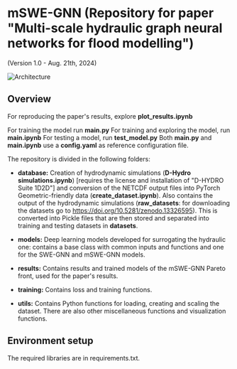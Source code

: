 # mSWE-GNN (Repository for paper "Multi-scale hydraulic graph neural networks for flood modelling")
(Version 1.0 - Aug. 21th, 2024)

![Architecture](./results/Architecture.png)

## Overview

For reproducing the paper's results, explore **plot_results.ipynb**

For training the model run **main.py**
For training and exploring the model, run **main.ipynb**
For testing a model, run **test_model.py**
Both **main.py** and **main.ipynb** use a **config.yaml** as reference configuration file.

The repository is divided in the following folders:

* **database:** Creation of hydrodynamic simulations (**D-Hydro simulations.ipynb**) [requires the license and installation of "D-HYDRO Suite 1D2D"] and conversion of the NETCDF output files into PyTorch Geometric-friendly data (**create_dataset.ipynb**).
Also contains the output of the hydrodynamic simulations (**raw_datasets**: for downloading the datasets go to <https://doi.org/10.5281/zenodo.13326595>). This is converted into Pickle files that are then stored and separated into training and testing datasets in **datasets**.

* **models:**  Deep learning models developed for surrogating the hydraulic one: contains a base class with common inputs and functions and one for the SWE-GNN and mSWE-GNN models.

* **results:** Contains results and trained models of the mSWE-GNN Pareto front, used for the paper's results.

* **training:** Contains loss and training functions.

* **utils:** Contains Python functions for loading, creating and scaling the dataset. There are also other miscellaneous functions and visualization functions.

## Environment setup

The required libraries are in requirements.txt.
